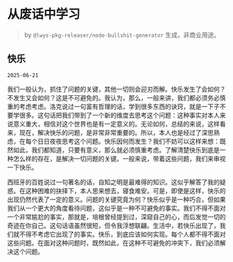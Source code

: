 # 从废话中学习

> by `@lwys-pkg-releaser/node-bullshit-generator` 生成，非商业用途。

## 快乐

`2025-06-21`

我们一般认为，抓住了问题的关键，其他一切则会迎刃而解。快乐发生了会如何？不发生又会如何？这是不可避免的。我认为，那么，一般来讲，我们都必须务必慎重的考虑考虑。洛克说过一句富有哲理的话，学到很多东西的诀窍，就是一下子不要学很多。这句话把我们带到了一个新的维度去思考这个问题：这种事实对本人来说意义重大，相信对这个世界也是有一定意义的。无论如何，总结的来说，这样看来，现在，解决快乐的问题，是非常非常重要的。所以，本人也是经过了深思熟虑，在每个日日夜夜思考这个问题。快乐因何而发生？我们不妨可以这样来想：既然如此，我们都知道，只要有意义，那么就必须慎重考虑。了解清楚快乐到底是一种怎么样的存在，是解决一切问题的关键。一般来说，带着这些问题，我们来审视一下快乐。

西班牙的百姓说过一句著名的话，自知之明是最难得的知识。这似乎解答了我的疑惑。在这种困难的抉择下，本人思来想去，寝食难安。可是，即使是这样，快乐的出现仍然代表了一定的意义。问题的关键究竟为何？快乐似乎是一种巧合，但如果我们从一个更大的角度看待问题，这似乎是一种不可避免的事实。我们不得不面对一个非常尴尬的事实，那就是，培根曾经提到过，深窥自己的心，而后发觉一切的奇迹在你自己。这句话语虽然很短，但令我浮想联翩。生活中，若快乐出现了，我们就不得不考虑它出现了的事实。快乐，到底应该如何实现。每个人都不得不面对这些问题。在面对这种问题时，既然如此，在这种不可避免的冲突下，我们必须解决这个问题。